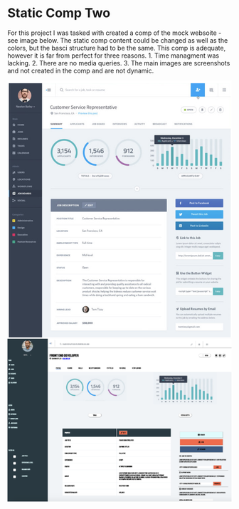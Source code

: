 <h1>Static Comp Two</h1>
<p>For this project I was tasked with created a comp of the mock websoite - see image below. The static comp content could be changed as well as the colors, but the basci structure had to be the same. This comp is adequate, however it is far from perfect for three reasons. 1. Time managment was lacking. 2. There are no media queries. 3. The main images are screenshots and not created in the comp and are not dynamic.</p>
<img src="Images/OriginalStaticComp.png" alt="Original Static Comp">
<img src="Images/CreatedStaticComp.png" alt="Created Static Comp">